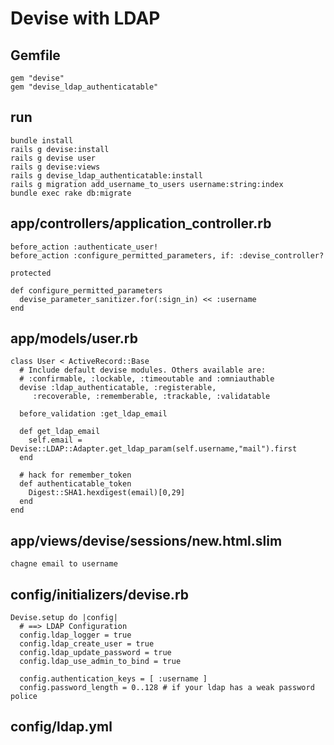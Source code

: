 Devise with LDAP
================

Gemfile
-------

    gem "devise"
    gem "devise_ldap_authenticatable"

run
---

    bundle install
    rails g devise:install
    rails g devise user
    rails g devise:views
    rails g devise_ldap_authenticatable:install
    rails g migration add_username_to_users username:string:index
    bundle exec rake db:migrate

app/controllers/application_controller.rb
-----------------------------------------

    before_action :authenticate_user!
    before_action :configure_permitted_parameters, if: :devise_controller?

    protected

    def configure_permitted_parameters
      devise_parameter_sanitizer.for(:sign_in) << :username
    end

app/models/user.rb
------------------

    class User < ActiveRecord::Base
      # Include default devise modules. Others available are:
      # :confirmable, :lockable, :timeoutable and :omniauthable
      devise :ldap_authenticatable, :registerable,
         :recoverable, :rememberable, :trackable, :validatable

      before_validation :get_ldap_email

      def get_ldap_email
        self.email = Devise::LDAP::Adapter.get_ldap_param(self.username,"mail").first
      end

      # hack for remember_token
      def authenticatable_token
        Digest::SHA1.hexdigest(email)[0,29]
      end
    end

app/views/devise/sessions/new.html.slim
---------------------------------------

    chagne email to username

config/initializers/devise.rb
-----------------------------

    Devise.setup do |config|
      # ==> LDAP Configuration 
      config.ldap_logger = true
      config.ldap_create_user = true
      config.ldap_update_password = true
      config.ldap_use_admin_to_bind = true

      config.authentication_keys = [ :username ]
      config.password_length = 0..128 # if your ldap has a weak password police

config/ldap.yml
---------------
